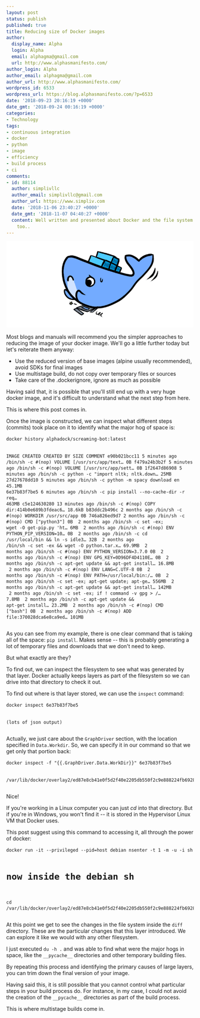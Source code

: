 ```yaml
---
layout: post
status: publish
published: true
title: Reducing size of Docker images
author:
  display_name: Alpha
  login: Alpha
  email: alphagma@gmail.com
  url: http://www.alphasmanifesto.com/
author_login: Alpha
author_email: alphagma@gmail.com
author_url: http://www.alphasmanifesto.com/
wordpress_id: 6533
wordpress_url: https://blog.alphasmanifesto.com/?p=6533
date: '2018-09-23 20:16:19 +0000'
date_gmt: '2018-09-24 00:16:19 +0000'
categories:
- Technology
tags:
- continuous integration
- docker
- python
- image
- efficiency
- build process
- ci
comments:
- id: 88114
  author: simplivllc
  author_email: simplivllc@gmail.com
  author_url: https://www.simpliv.com
  date: '2018-11-06 23:40:27 +0000'
  date_gmt: '2018-11-07 04:40:27 +0000'
  content: Well written and presented about Docker and the file system.Much informative
    too..
---
```


![](/assets/Docker-heavy.png)

<p><!-- wp:paragraph --></p>
<p>Most blogs and manuals will recommend you the simpler approaches to reducing the image of your docker image. We'll go a little further today but let's reiterate them anyway:</p>
<p><!-- /wp:paragraph --></p>
<p><!-- wp:list --></p>
<ul>
<li>Use the reduced version of base images (alpine usually recommended), avoid SDKs for final images</li>
<li>Use multistage build, do not copy over temporary files or sources</li>
<li>Take care of the .dockerignore, ignore as much as possible</li>
</ul>
<p><!-- /wp:list --></p>
<p><!-- wp:paragraph --></p>
<p>Having said that, it is possible that you'll still end up with a very huge docker image, and it's difficult to understand what the next step from here.</p>
<p><!-- /wp:paragraph --></p>
<p><!-- wp:paragraph --></p>
<p>This is where this post comes in.</p>
<p><!-- /wp:paragraph --></p>
<p><!-- wp:more --></p>
<p><!--more--></p>
<p><!-- /wp:more --></p>
<p><!-- wp:paragraph --></p>
<p>Once the image is constructed, we can inspect what different steps (commits) took place on it to identify what the major hog of space is:</p>
<p><!-- /wp:paragraph --></p>
<p><!-- wp:code --></p>
<pre class="wp-block-code"><code>docker history alphadock/screaming-bot:latest

IMAGE               CREATED             CREATED BY                                      SIZE                COMMENT
e90b021bcc11        5 minutes ago       /bin/sh -c #(nop)  VOLUME [/usr/src/app/text&hellip;   0B
f479a24b3b2f        5 minutes ago       /bin/sh -c #(nop)  VOLUME [/usr/src/app/sett&hellip;   0B
1f2647d86908        5 minutes ago       /bin/sh -c python -c "import nltk; nltk.down&hellip;   25MB
27d27678dd10        5 minutes ago       /bin/sh -c python -m spacy download en          45.1MB
6e37b83f7be5        6 minutes ago       /bin/sh -c pip install --no-cache-dir -r req&hellip;   463MB
c5e124630280        13 minutes ago      /bin/sh -c #(nop) COPY dir:414b0e689b3fdeac6&hellip;   18.6kB
b83ddc2b496c        2 months ago        /bin/sh -c #(nop) WORKDIR /usr/src/app          0B
746a826ed9d7        2 months ago        /bin/sh -c #(nop)  CMD ["python3"]              0B
<missing>           2 months ago        /bin/sh -c set -ex;   wget -O get-pip.py 'ht&hellip;   6MB
<missing>           2 months ago        /bin/sh -c #(nop)  ENV PYTHON_PIP_VERSION=10&hellip;   0B
<missing>           2 months ago        /bin/sh -c cd /usr/local/bin  &amp;&amp; ln -s idle3&hellip;   32B
<missing>           2 months ago        /bin/sh -c set -ex   &amp;&amp; wget -O python.tar.x&hellip;   69.9MB
<missing>           2 months ago        /bin/sh -c #(nop)  ENV PYTHON_VERSION=3.7.0     0B
<missing>           2 months ago        /bin/sh -c #(nop)  ENV GPG_KEY=0D96DF4D4110E&hellip;   0B
<missing>           2 months ago        /bin/sh -c apt-get update &amp;&amp; apt-get install&hellip;   16.8MB
<missing>           2 months ago        /bin/sh -c #(nop)  ENV LANG=C.UTF-8             0B
<missing>           2 months ago        /bin/sh -c #(nop)  ENV PATH=/usr/local/bin:/&hellip;   0B
<missing>           2 months ago        /bin/sh -c set -ex;  apt-get update;  apt-ge&hellip;   556MB
<missing>           2 months ago        /bin/sh -c apt-get update &amp;&amp; apt-get install&hellip;   142MB
<missing>           2 months ago        /bin/sh -c set -ex;  if ! command -v gpg > /&hellip;   7.8MB
<missing>           2 months ago        /bin/sh -c apt-get update &amp;&amp; apt-get install&hellip;   23.2MB
<missing>           2 months ago        /bin/sh -c #(nop)  CMD ["bash"]                 0B
<missing>           2 months ago        /bin/sh -c #(nop) ADD file:370028dca6e8ca9ed&hellip;   101MB</code></pre>
<p><!-- /wp:code --></p>
<p><!-- wp:paragraph --></p>
<p>As you can see from my example, there is one clear command that is taking all of the space: <code>pip install</code>. Makes sense -- this is probably generating a lot of temporary files and downloads that we don't need to keep.</p>
<p><!-- /wp:paragraph --></p>
<p><!-- wp:paragraph --></p>
<p>But what exactly are they?</p>
<p><!-- /wp:paragraph --></p>
<p><!-- wp:paragraph --></p>
<p>To find out, we can inspect the filesystem to see what was generated by that layer. Docker actually keeps layers as part of the filesystem so we can drive into that directory to check it out.</p>
<p><!-- /wp:paragraph --></p>
<p><!-- wp:paragraph --></p>
<p>To find out where is that layer stored, we can use the <code>inspect</code> command:</p>
<p><!-- /wp:paragraph --></p>
<p><!-- wp:code --></p>
<pre class="wp-block-code"><code>docker inspect 6e37b83f7be5

(lots of json output)</code></pre>
<p><!-- /wp:code --></p>
<p><!-- wp:paragraph --></p>
<p>Actually, we just care about the <code>GraphDriver</code> section, with the location specified in <code>Data.Workdir</code>. So, we can specify it in our command so that we get only that portion back:</p>
<p><!-- /wp:paragraph --></p>
<p><!-- wp:code --></p>
<pre class="wp-block-code"><code>docker inspect -f "{{.GraphDriver.Data.WorkDir}}" 6e37b83f7be5

/var/lib/docker/overlay2/ed87e8cb41e0f5d2f40e2205db550f2c9e888224fb6928f6a1c626176ad2beb3/work</code></pre>
<p><!-- /wp:code --></p>
<p><!-- wp:paragraph --></p>
<p>Nice!</p>
<p><!-- /wp:paragraph --></p>
<p><!-- wp:paragraph --></p>
<p>If you're working in a Linux computer you can just&nbsp;<em>cd</em> into that directory. But if you're in Windows, you won't find it -- it is stored in the Hypervisor Linux VM that Docker uses.</p>
<p><!-- /wp:paragraph --></p>
<p><!-- wp:paragraph --></p>
<p>This post suggest using this command to accessing it, all through the power of docker:</p>
<p><!-- /wp:paragraph --></p>
<p><!-- wp:code --></p>
<pre class="wp-block-code"><code>docker run -it --privileged --pid=host debian nsenter -t 1 -m -u -i sh

# now inside the debian sh

cd /var/lib/docker/overlay2/ed87e8cb41e0f5d2f40e2205db550f2c9e888224fb6928f6a1c626176ad2beb3</code></pre>
<p><!-- /wp:code --></p>
<p><!-- wp:paragraph --></p>
<p>At this point we get to see the changes in the file system inside the <code>diff</code> directory. These are the particular changes that this layer introduced.&nbsp;We can explore it like we would with any other filesystem.</p>
<p><!-- /wp:paragraph --></p>
<p><!-- wp:paragraph --></p>
<p>I just executed <code>du -h .</code> and was able to find what were the major hogs in space, like the <code>__pycache__</code> directories and other temporary building files.</p>
<p><!-- /wp:paragraph --></p>
<p><!-- wp:paragraph --></p>
<p>By repeating this process and identifying the primary causes of large layers, you can trim down the final version of your image.</p>
<p><!-- /wp:paragraph --></p>
<p><!-- wp:paragraph --></p>
<p>Having said this, it is still possible that you cannot control what particular steps in your build process do. For instance, in my case, I could not avoid the creation of the&nbsp;<code>__pycache__</code> directories as part of the build process.</p>
<p><!-- /wp:paragraph --></p>
<p><!-- wp:paragraph --></p>
<p>This is where multistage builds come in.</p>
<p><!-- /wp:paragraph --></p>
